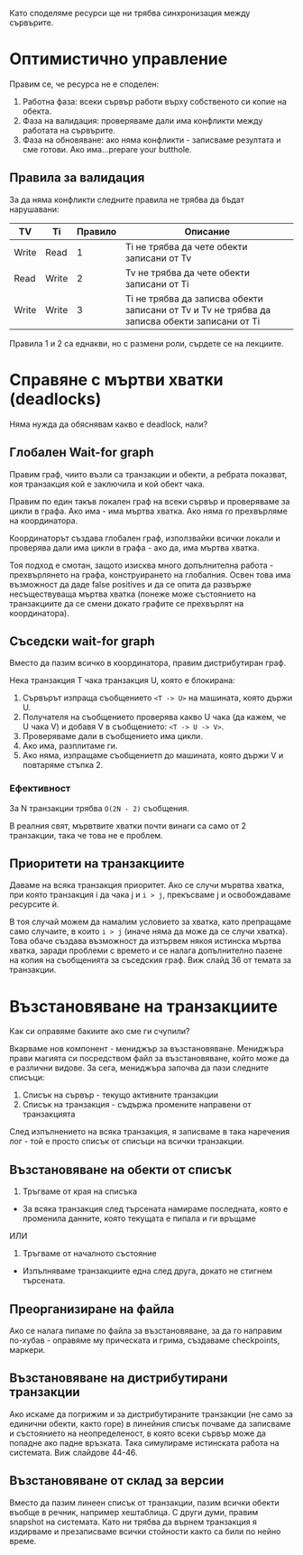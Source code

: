 Като споделяме ресурси ще ни трябва синхронизация между
сървърите.

# Оптимистично управление

Правим се, че ресурса не е споделен:

1. Работна фаза: всеки сървър работи върху собственото си копие на обекта.
2. Фаза на валидация: проверяваме дали има конфликти между работата на сървърите.
3. Фаза на обновяване: ако няма конфликти - записваме резултата и сме готови.
Ако има...prepare your butthole.

## Правила за валидация

За да няма конфликти следните правила не трябва да бъдат нарушавани:

| ТV | Ti | Правило | Описание |
|----|----|---------|----------|
| Writе | Read | 1 | Ti не трябва да чете обекти записани от Tv |
| Read | Write | 2 | Tv не трябва да чете обекти записани от Ti |
| Write | Write | 3 | Ti не трябва да записва обекти записани от Tv и Tv не трябва да записва обекти записани от Ti |

Правила 1 и 2 са еднакви, но с размени роли, сърдете се на лекциите.

# Справяне с мъртви хватки (deadlocks)

Няма нужда да обяснявам какво е deadlock, нали?

## Глобален Wait-for graph

Правим граф, чиито възли са транзакции и обекти, а ребрата показват, коя транзакция 
кой е заключила и кой обект чака.

Правим по един такъв локален граф на всеки сървър и проверяваме за цикли в графа.
Ако има - има мъртва хватка. Ако няма го прехвърляме на координатора.

Координаторът създава глобален граф, използвайки всички локали и
проверява дали има цикли в графа - ако да, има мъртва хватка.

Тоя подход е смотан, защото изисква много допълнителна работа - прехвърлянето на графа,
конструирането на глобалния. Освен това има възможност да даде false positives и да се опита
да развърже несъществуваща мъртва хватка (понеже може състоянието на транзакциите да се смени
докато графите се прехвърлят на координатора).

## Съседски wait-for graph

Вместо да пазим всичко в координатора, правим дистрибутиран граф.

Нека транзакция T чака транзакция U, която е блокирана:

1. Сървърът изпраща съобщението `<T -> U>` на машината, която държи U.
1. Получателя на съобщението проверява какво U чака (да кажем, че U чака V)
и добавя V в съобщението: `<Т -> U -> V>`.
1. Проверяваме дали в съобщението има цикли.
  1. Ако има, разплитаме ги.
  1. Ако няма, изпращаме съобщениетп до машината, която държи V и повтаряме стъпка 2.

### Ефективност

За N транзакции трябва `O(2N - 2)` съобщения.

В реалния свят, мървтвите хватки почти винаги са само от 2 транзакции, така че
това не е проблем.

## Приоритети на транзакциите

Даваме на всяка транзакция приоритет. Ако се случи мървтва хватка, при която
транзакция i да чака j и `i > j`, прекъсваме j и освобождаваме ресурсите ѝ.

В тоя случай можем да намалим условието за хватка, като препращаме само случаите,
в които `i > j` (иначе няма да може да се случи хватка). Това обаче създава възможност
да изтървем някоя истинска мъртва хватка, заради проблеми с времето и се налага допълнително
пазене на копия на съобщенията за съседския граф. Виж слайд 36 от темата за транзакции.

# Възстановяване на транзакциите

Как си оправяме бакиите ако сме ги счупили?

Вкарваме нов компонент - мениджър за възстановяване. Мениджъра прави магията си
посредством файл за възстановяване, който може да е различни видове.
За сега, мениджъра започва да пази следните списъци:

1. Списък на сървър - текущо активните транзакции
1. Списък на транзакция - съдържа промените направени от транзакцията

След изпълнението на всяка транзакция, я записваме в така наречения лог -
той е просто списък от списъци на всички транзакции.

## Възстановяване на обекти от списък

1. Тръгваме от края на списъка
  - За всяка транзакция след търсената намираме последната, която е променила
данните, която текущата е пипала и ги връщаме

ИЛИ

1. Тръгваме от началното състояние
  - Изпълняваме транзакциите една след друга, докато не стигнем търсената.
  
## Преорганизиране на файла

Ако се налага пипаме по файла за възстановяване, за да го направим по-хубав -
оправяме му прическата и грима, създаваме checkpoints, маркери.

## Възстановяване на дистрибутирани транзакции

Ако искаме да погрижим и за дистрибутираните транзакции (не само за единични обекти, както горе)
в линейния списък почваме да записваме и състоянието на неопределеност, в която всеки сървър може
да попадне ако падне връзката. Така симулираме истинската работа на системата. Виж слайдове 44-46.

## Възстановяване от склад за версии

Вместо да пазим линеен списък от транзакции, пазим всички обекти въобще в речник,
например хештаблица. С други думи, правим snapshot на системата. Като ни трябва да върнем
транзакция я издирваме и презаписваме всички стойности както са били по нейно време.
